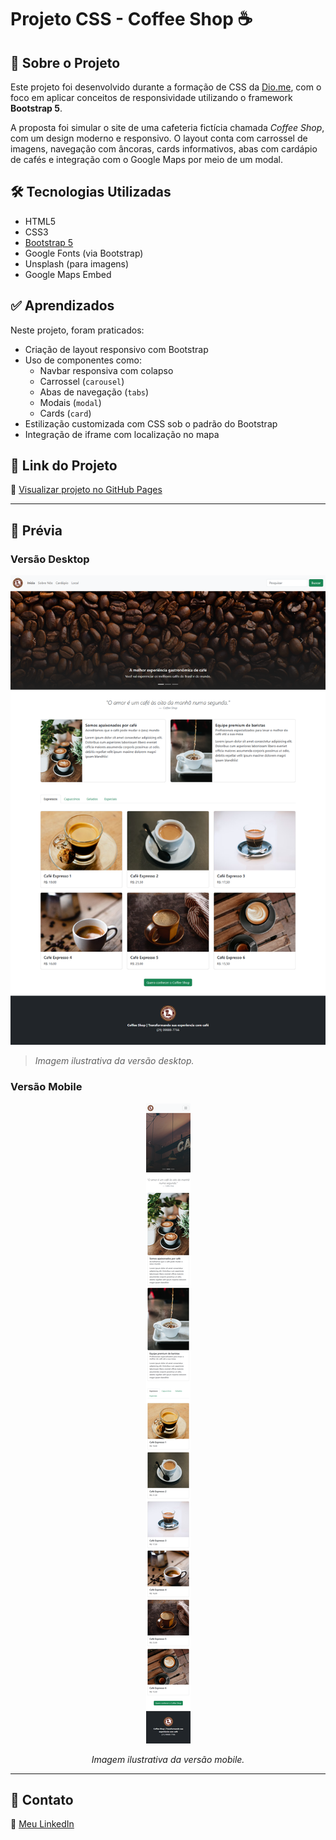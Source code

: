 # Projeto CSS - Coffee Shop ☕

## 🧠 Sobre o Projeto

Este projeto foi desenvolvido durante a formação de CSS da [Dio.me](https://www.dio.me/), com o foco em aplicar conceitos de responsividade utilizando o framework **Bootstrap 5**.

A proposta foi simular o site de uma cafeteria fictícia chamada *Coffee Shop*, com um design moderno e responsivo. O layout conta com carrossel de imagens, navegação com âncoras, cards informativos, abas com cardápio de cafés e integração com o Google Maps por meio de um modal.

## 🛠️ Tecnologias Utilizadas

- HTML5  
- CSS3  
- [Bootstrap 5](https://getbootstrap.com/)  
- Google Fonts (via Bootstrap)  
- Unsplash (para imagens)  
- Google Maps Embed  

## ✅ Aprendizados

Neste projeto, foram praticados:

- Criação de layout responsivo com Bootstrap  
- Uso de componentes como:
  - Navbar responsiva com colapso  
  - Carrossel (`carousel`)  
  - Abas de navegação (`tabs`)  
  - Modais (`modal`)  
  - Cards (`card`)  
- Estilização customizada com CSS sob o padrão do Bootstrap  
- Integração de iframe com localização no mapa  

## 🔗 Link do Projeto

📍 [Visualizar projeto no GitHub Pages](https://luis-fellipe.github.io/coffee-shop-bootstrap/)  

---

## 📸 Prévia

### Versão Desktop  
![Prévia Desktop](assets/images/preview.png)  
> *Imagem ilustrativa da versão desktop.*

### Versão Mobile  
<div align="center">
  <img src="assets/images/preview-cell.png" alt="Prévia Mobile" />
  <p><em>Imagem ilustrativa da versão mobile.</em></p>
</div>

---

## 👤 Contato

📎 [Meu LinkedIn](https://www.linkedin.com/in/luis-fellipe-real)
